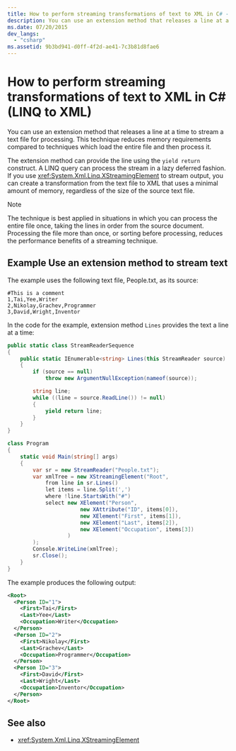 ```yaml
---
title: How to perform streaming transformations of text to XML in C# - LINQ to XML
description: You can use an extension method that releases a line at a time to stream a text file for processing. This technique reduces memory requirements compared to techniques which load the entire file and then process it.
ms.date: 07/20/2015
dev_langs:
  - "csharp"
ms.assetid: 9b3bd941-d0ff-4f2d-ae41-7c3b81d8fae6
---
```


# How to perform streaming transformations of text to XML in C# (LINQ to XML)

You can use an extension method that releases a line at a time to stream a text file for processing. This technique reduces memory requirements compared to techniques which load the entire file and then process it.

The extension method can provide the line using the `yield return` construct. A LINQ query can process the stream in a lazy deferred fashion. If you use <xref:System.Xml.Linq.XStreamingElement> to stream output, you can create a transformation from the text file to XML that uses a minimal amount of memory, regardless of the size of the source text file.

> [!NOTE]
> The technique is best applied in situations in which you can process the entire file once, taking the lines in order from the source document. Processing the file more than once, or sorting before processing, reduces the performance benefits of a streaming technique.

## Example Use an extension method to stream text

The example uses the following text file, People.txt, as its source:

```text
#This is a comment
1,Tai,Yee,Writer
2,Nikolay,Grachev,Programmer
3,David,Wright,Inventor
```

In the code for the example, extension method `Lines` provides the text a line at a time:

```csharp
public static class StreamReaderSequence
{
    public static IEnumerable<string> Lines(this StreamReader source)
    {
        if (source == null)
            throw new ArgumentNullException(nameof(source));

        string line;
        while ((line = source.ReadLine()) != null)
        {
            yield return line;
        }
    }
}

class Program
{
    static void Main(string[] args)
    {
        var sr = new StreamReader("People.txt");
        var xmlTree = new XStreamingElement("Root",
            from line in sr.Lines()
            let items = line.Split(',')
            where !line.StartsWith("#")
            select new XElement("Person",
                       new XAttribute("ID", items[0]),
                       new XElement("First", items[1]),
                       new XElement("Last", items[2]),
                       new XElement("Occupation", items[3])
                   )
        );
        Console.WriteLine(xmlTree);
        sr.Close();
    }
}
```

The example produces the following output:

```xml
<Root>
  <Person ID="1">
    <First>Tai</First>
    <Last>Yee</Last>
    <Occupation>Writer</Occupation>
  </Person>
  <Person ID="2">
    <First>Nikolay</First>
    <Last>Grachev</Last>
    <Occupation>Programmer</Occupation>
  </Person>
  <Person ID="3">
    <First>David</First>
    <Last>Wright</Last>
    <Occupation>Inventor</Occupation>
  </Person>
</Root>
```

## See also

- <xref:System.Xml.Linq.XStreamingElement>
